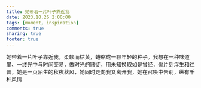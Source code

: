 ```yaml
---
title: 她带着一片叶子靠近我
date: 2023.10.26 2:00:00
tags: [moment, inspiration]
comments: true
sharing: true
footer: true
---
```

她带着一片叶子靠近我，柔软而枯黄，蜷缩成一颗年轻的种子。我想在一种味道里、一缕光中与时间交易，做时光的赌徒，用未知换取如是曾经，偷片刻浮生和往昔，她是一页陌生的秋夜秋风，她同时走向我又离开我，她在召唤中告别，纵有千种风情

